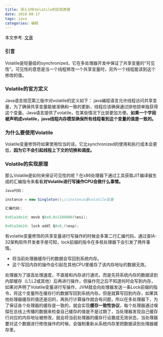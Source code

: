 ```yaml
---
title: 深入分析Volatile的实现原理
date: 2018-08-17
tags: java
categories: 编程
---
```

本文参考: [文章](http://www.infoq.com/cn/articles/ftf-java-volatile)

### 引言

Volatile是轻量级的synchronized，它在多处理器开发中保证了共享变量的“可见性”。可见性的意思是当一个线程修改一个共享变量时，另外一个线程能读到这个修改的值。

### Volatile的官方定义
Java语言规范第三版中对volatile的定义如下： java编程语言允许线程访问共享变量，为了确保共享变量能被准确和一致的更新，线程应该确保通过排他锁单独获得这个变量。Java语言提供了volatile，在某些情况下比锁更加方便。**如果一个字段被声明成volatile，java线程内存模型确保所有线程看到这个变量的值是一致的。**

### 为什么要使用Volatile
Volatile变量修饰符如果使用恰当的话，它比synchronized的使用和执行成本会更低，**因为它不会引起线程上下文的切换和调度。**

### Volatile的实现原理
那么Volatile是如何来保证可见性的呢？在x86处理器下通过工具获取JIT编译器生成的汇编指令来看看**对Volatile进行写操作CPU会做什么事情。**

```java
Java代码：

instance = new Singleton();//instance是volatile变量

汇编代码：

0x01a3de1d: movb $0x0,0x1104800(%esi);

0x01a3de24: lock addl $0x0,(%esp);

```

有volatile变量修饰的共享变量进行写操作的时候会多第二行汇编代码，通过查IA-32架构软件开发者手册可知，lock前缀的指令在多核处理器下会引发了两件事情。

* 将当前处理器缓存行的数据会写回到系统内存。
* 这个写回内存的操作会引起在其他CPU里缓存了该内存地址的数据无效。

处理器为了提高处理速度，不直接和内存进行通讯，而是先将系统内存的数据读到内部缓存（L1,L2或其他）后再进行操作，但操作完之后不知道何时会写到内存，如果对声明了Volatile变量进行写操作，JVM就会向处理器发送一条Lock前缀的指令，将这个变量所在缓存行的数据写回到系统内存。但是就算写回到内存，如果其他处理器缓存的值还是旧的，再执行计算操作就会有问题，所以在多处理器下，为了保证各个处理器的缓存是一致的，就会实现**缓存一致性协议**，每个处理器通过嗅探在总线上传播的数据来检查自己缓存的值是不是过期了，当处理器发现自己缓存行对应的内存地址被修改，就会将当前处理器的缓存行设置成无效状态，当处理器要对这个数据进行修改操作的时候，会强制重新从系统内存里把数据读到处理器缓存里。

